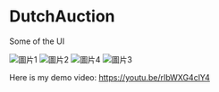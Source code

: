 # DutchAuction
Some of the UI

![圖片1](https://github.com/LeeKaYip/DutchAuction/assets/134273037/8b9ae52a-f480-4290-ac3f-e3a1ae5cc75d)
![圖片2](https://github.com/LeeKaYip/DutchAuction/assets/134273037/af47681b-0005-4161-8557-92b4542e2d8a)
![圖片4](https://github.com/LeeKaYip/DutchAuction/assets/134273037/ab669430-b887-41e3-aa87-c8cf711a8980)
![圖片3](https://github.com/LeeKaYip/DutchAuction/assets/134273037/6aaf98a0-c4ea-4bd5-8e13-74574f21569a)


Here is my demo video: https://youtu.be/rIbWXG4clY4
